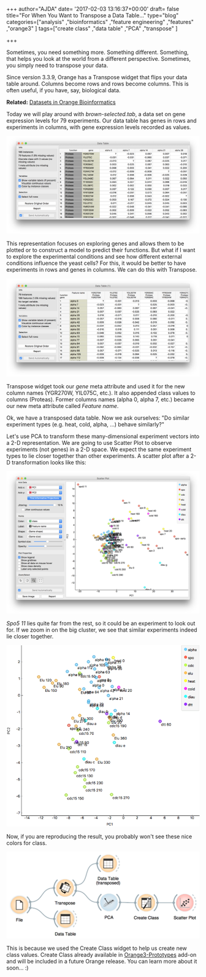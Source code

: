 +++
author="AJDA"
date= '2017-02-03 13:16:37+00:00'
draft= false
title="For When You Want to Transpose a Data Table..."
type="blog"
categories=["analysis" ,"bioinformatics" ,"feature engineering" ,"features" ,"orange3"  ]
tags=["create class" ,"data table" ,"PCA" ,"transpose" ]

+++

Sometimes, you need something more. Something different. Something, that helps you look at the world from a different perspective. Sometimes, you simply need to transpose your data.

Since version 3.3.9, Orange has a Transpose widget that flips your data table around. Columns become rows and rows become columns. This is often useful, if you have, say, biological data.


**Related:** [Datasets in Orange Bioinformatics](/blog/2015-07-31-datasets-in-orange-bioinformatics-add-on/)


Today we will play around with _brown-selected.tab_, a data set on gene expression levels for 79 experiments. Our data table has genes in rows and experiments in columns, with gene expression levels recorded as values.

![](/images/2017/02/data-table-normal.png)

This representation focuses on exploring genes and allows them to be plotted or to construct a model to predict their functions. But what if I want to explore the experimental conditions and see how different external conditions influence the yeast cells? For this, it would be better to have experiments in rows and genes in columns. We can do this with Transpose.

![](/images/2017/02/data-table-transposed.png)

Transpose widget took our _gene_ meta attribute and used it for the new column names (YGR270W, YIL075C, etc.). It also appended class values to columns (Proteas). Former columns names (alpha 0, alpha 7, etc.) became our new meta attribute called _Feature name_.

Ok, we have a transposed data table. Now we ask ourselves: "Do similar experiment types (e.g. heat, cold, alpha, ...) behave similarly?"

Let's use PCA to transform these many-dimensional experiment vectors into a 2-D representation. We are going to use Scatter Plot to observe experiments (not genes) in a 2-D space. We expect the same experiment types to lie closer together than other experiments. A scatter plot after a 2-D transformation looks like this:

![](/images/2017/02/scatter-plot-big.png)

_Spo5 11_ lies quite far from the rest, so it could be an experiment to look out for. If we zoom in on the big cluster, we see that similar experiments indeed lie closer together.

![](/images/2017/02/scatter-plot-pca.png)

Now, if you are reproducing the result, you probably won't see these nice colors for class.

![](/images/2017/02/Screen-Shot-2017-02-03-at-12.29.20.png)

This is because we used the Create Class widget to help us create new class values. Create Class already available in [Orange3-Prototypes](https://github.com/biolab/orange3-prototypes) add-on and will be included in a future Orange release. You can learn more about it soon... :)


